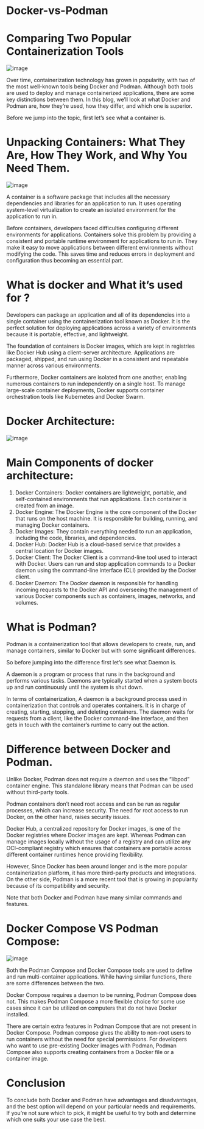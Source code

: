 # Docker-vs-Podman

# Comparing Two Popular Containerization Tools

![image](https://user-images.githubusercontent.com/85316531/219969237-bdb2127e-a9c6-4333-97c9-ccc30c248137.png)


Over time, containerization technology has grown in popularity, with two of the most well-known tools being Docker and Podman. Although both tools are used to deploy and manage containerized applications, there are some key distinctions between them. In this blog, we’ll look at what Docker and Podman are, how they’re used, how they differ, and which one is superior.

Before we jump into the topic, first let’s see what a container is.

# Unpacking Containers: What They Are, How They Work, and Why You Need Them.
![image](https://user-images.githubusercontent.com/85316531/219971403-601753dd-6026-4dd6-8ec9-bccf9bd94d93.png)

A container is a software package that includes all the necessary dependencies and libraries for an application to run. It uses operating system-level virtualization to create an isolated environment for the application to run in.

Before containers, developers faced difficulties configuring different environments for applications. Containers solve this problem by providing a consistent and portable runtime environment for applications to run in. They make it easy to move applications between different environments without modifying the code. This saves time and reduces errors in deployment and configuration thus becoming an essential part.

# What is docker and What it’s used for ?
Developers can package an application and all of its dependencies into a single container using the containerization tool known as Docker. It is the perfect solution for deploying applications across a variety of environments because it is portable, effective, and lightweight.

The foundation of containers is Docker images, which are kept in registries like Docker Hub using a client-server architecture. Applications are packaged, shipped, and run using Docker in a consistent and repeatable manner across various environments.

Furthermore, Docker containers are isolated from one another, enabling numerous containers to run independently on a single host. To manage large-scale container deployments, Docker supports container orchestration tools like Kubernetes and Docker Swarm.

# Docker Architecture:
![image](https://user-images.githubusercontent.com/85316531/219971443-1557ab6c-a282-450d-a2c1-8d00d2322bfc.png)

# Main Components of docker architecture:
1) Docker Containers: Docker containers are lightweight, portable, and self-contained environments that run applications. Each container is created from an image.
2) Docker Engine: The Docker Engine is the core component of the Docker that runs on the host machine. It is responsible for building, running, and managing Docker containers.
3) Docker Images: They contain everything needed to run an application, including the code, libraries, and dependencies.
4) Docker Hub: Docker Hub is a cloud-based service that provides a central location for Docker images.
5) Docker Client: The Docker Client is a command-line tool used to interact with Docker. Users can run and stop application commands to a Docker daemon using the command-line interface (CLI) provided by the Docker client.
6) Docker Daemon: The Docker daemon is responsible for handling incoming requests to the Docker API and overseeing the management of various Docker components such as containers, images, networks, and volumes.

# What is Podman?
Podman is a containerization tool that allows developers to create, run, and manage containers, similar to Docker but with some significant differences.

So before jumping into the difference first let’s see what Daemon is.

A daemon is a program or process that runs in the background and performs various tasks. Daemons are typically started when a system boots up and run continuously until the system is shut down.

In terms of containerization, A daemon is a background process used in containerization that controls and operates containers. It is in charge of creating, starting, stopping, and deleting containers. The daemon waits for requests from a client, like the Docker command-line interface, and then gets in touch with the container’s runtime to carry out the action.

# Difference between Docker and Podman.
Unlike Docker, Podman does not require a daemon and uses the “libpod” container engine. This standalone library means that Podman can be used without third-party tools.

Podman containers don’t need root access and can be run as regular processes, which can increase security. The need for root access to run Docker, on the other hand, raises security issues.

Docker Hub, a centralized repository for Docker images, is one of the Docker registries where Docker images are kept. Whereas Podman can manage images locally without the usage of a registry and can utilize any OCI-compliant registry which ensures that containers are portable across different container runtimes hence providing flexibility.

However, Since Docker has been around longer and is the more popular containerization platform, it has more third-party products and integrations. On the other side, Podman is a more recent tool that is growing in popularity because of its compatibility and security.

Note that both Docker and Podman have many similar commands and features.

# Docker Compose VS Podman Compose:
![image](https://user-images.githubusercontent.com/85316531/219971485-7555d251-7519-4f1f-b3f7-1e8bce4786a1.png)

Both the Podman Compose and Docker Compose tools are used to define and run multi-container applications. While having similar functions, there are some differences between the two.

Docker Compose requires a daemon to be running, Podman Compose does not. This makes Podman Compose a more flexible choice for some use cases since it can be utilized on computers that do not have Docker installed.

There are certain extra features in Podman Compose that are not present in Docker Compose. Podman compose gives the ability to non-root users to run containers without the need for special permissions. For developers who want to use pre-existing Docker images with Podman, Podman Compose also supports creating containers from a Docker file or a container image.

# Conclusion 
To conclude both Docker and Podman have advantages and disadvantages, and the best option will depend on your particular needs and requirements. If you’re not sure which to pick, it might be useful to try both and determine which one suits your use case the best.
